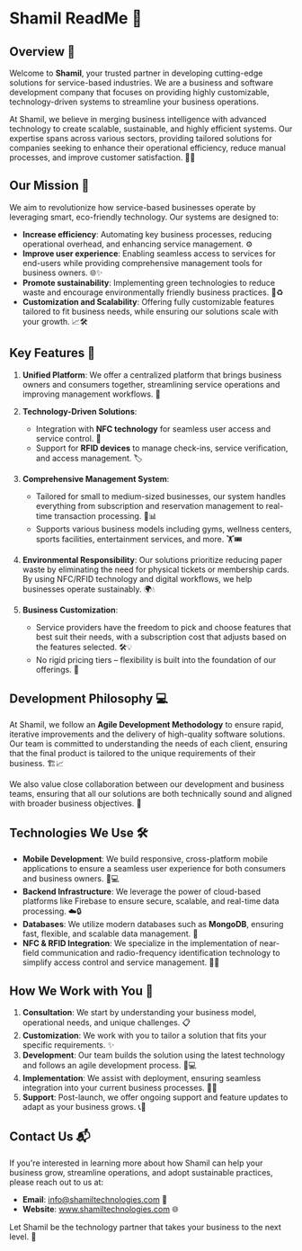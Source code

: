 # Shamil ReadMe 🌟

## Overview 🚀

Welcome to **Shamil**, your trusted partner in developing cutting-edge solutions for service-based industries. We are a business and software development company that focuses on providing highly customizable, technology-driven systems to streamline your business operations.

At Shamil, we believe in merging business intelligence with advanced technology to create scalable, sustainable, and highly efficient systems. Our expertise spans across various sectors, providing tailored solutions for companies seeking to enhance their operational efficiency, reduce manual processes, and improve customer satisfaction. 💼💡

## Our Mission 🎯

We aim to revolutionize how service-based businesses operate by leveraging smart, eco-friendly technology. Our systems are designed to:
- **Increase efficiency**: Automating key business processes, reducing operational overhead, and enhancing service management. ⚙️
- **Improve user experience**: Enabling seamless access to services for end-users while providing comprehensive management tools for business owners. 🌐✨
- **Promote sustainability**: Implementing green technologies to reduce waste and encourage environmentally friendly business practices. 🌱♻️
- **Customization and Scalability**: Offering fully customizable features tailored to fit business needs, while ensuring our solutions scale with your growth. 📈🛠️

## Key Features 🔑

1. **Unified Platform**: We offer a centralized platform that brings business owners and consumers together, streamlining service operations and improving management workflows. 🔗

2. **Technology-Driven Solutions**: 
   - Integration with **NFC technology** for seamless user access and service control. 📲
   - Support for **RFID devices** to manage check-ins, service verification, and access management. 🏷️
   
3. **Comprehensive Management System**: 
   - Tailored for small to medium-sized businesses, our system handles everything from subscription and reservation management to real-time transaction processing. 🏢📊
   - Supports various business models including gyms, wellness centers, sports facilities, entertainment services, and more. 🏋️🎟️

4. **Environmental Responsibility**: Our solutions prioritize reducing paper waste by eliminating the need for physical tickets or membership cards. By using NFC/RFID technology and digital workflows, we help businesses operate sustainably. 🌍💧

5. **Business Customization**: 
   - Service providers have the freedom to pick and choose features that best suit their needs, with a subscription cost that adjusts based on the features selected. 🛠️💡
   - No rigid pricing tiers – flexibility is built into the foundation of our offerings. 🔄

## Development Philosophy 💻

At Shamil, we follow an **Agile Development Methodology** to ensure rapid, iterative improvements and the delivery of high-quality software solutions. Our team is committed to understanding the needs of each client, ensuring that the final product is tailored to the unique requirements of their business. 🏗️📈

We also value close collaboration between our development and business teams, ensuring that all our solutions are both technically sound and aligned with broader business objectives. 🤝

## Technologies We Use 🛠️

- **Mobile Development**: We build responsive, cross-platform mobile applications to ensure a seamless user experience for both consumers and business owners. 📱💻
- **Backend Infrastructure**: We leverage the power of cloud-based platforms like Firebase to ensure secure, scalable, and real-time data processing. ☁️🔒
- **Databases**: We utilize modern databases such as **MongoDB**, ensuring fast, flexible, and scalable data management. 💾
- **NFC & RFID Integration**: We specialize in the implementation of near-field communication and radio-frequency identification technology to simplify access control and service management. 📡🔐

## How We Work with You 🤝

1. **Consultation**: We start by understanding your business model, operational needs, and unique challenges. 📋
2. **Customization**: We work with you to tailor a solution that fits your specific requirements. ✨
3. **Development**: Our team builds the solution using the latest technology and follows an agile development process. 🔄💻
4. **Implementation**: We assist with deployment, ensuring seamless integration into your current business processes. 🔧✅
5. **Support**: Post-launch, we offer ongoing support and feature updates to adapt as your business grows. 📞🔄

## Contact Us 📬

If you're interested in learning more about how Shamil can help your business grow, streamline operations, and adopt sustainable practices, please reach out to us at:

- **Email**: info@shamiltechnologies.com 📧
- **Website**: www.shamiltechnologies.com 🌐

Let Shamil be the technology partner that takes your business to the next level. 🚀
